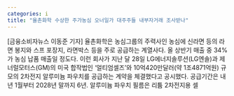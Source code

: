 ```yaml
---
categories: i
title: "율촌화학 수상한 주가농심 오너일가 대주주들 내부자거래 조사받나"
---
```

[금융소비자뉴스 이동준 기자] 율촌화학은 농심그룹의 주력사인 농심에 신라면 등의 라면 봉지와 스프 포장지, 라면박스 등을 주로 공급하는 계열사다. 올 상반기 매출 중 34%가 농심 납품 매출일 정도다. 이런 회사가 지난 달 28일 LG에너지솔루션(LG엔솔)과 제너럴모터스(GM)의 미국 합작법인 &lsquo;얼티엄셀즈&rsquo;와 10억420만달러(약 1조4871억원) 규모의 2차전지 알루미늄 파우치를 공급하는 계약을 체결했다고 공시했다. 공급기간은 내년 1월부터 2028년 말까지 6년. 알루미늄 파우치 필름은 리튬 2차전지용 셀